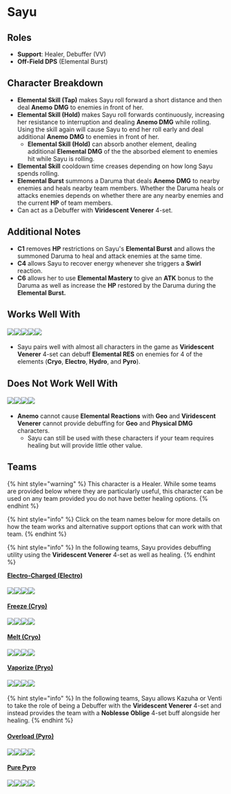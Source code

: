# Sayu

## Roles

* **Support**: Healer, Debuffer (VV)
* **Off-Field DPS** (Elemental Burst)

## Character Breakdown

* **Elemental Skill (Tap)** makes Sayu roll forward a short distance and then deal **Anemo** **DMG** to enemies in front of her.
* **Elemental Skill (Hold)** makes Sayu roll forwards continuously, increasing her resistance to interruption and dealing **Anemo DMG** while rolling. Using the skill again will cause Sayu to end her roll early and deal additional **Anemo** **DMG** to enemies in front of her.
  * **Elemental Skill (Hold)** can absorb another element, dealing additional **Elemental DMG** of the the absorbed element to enemies hit while Sayu is rolling.
* **Elemental Skill** cooldown time creases depending on how long Sayu spends rolling.
* **Elemental Burst** summons a Daruma that deals **Anemo** **DMG** to nearby enemies and heals nearby team members. Whether the Daruma heals or attacks enemies depends on whether there are any nearby enemies and the current **HP** of team members.
* Can act as a Debuffer with **Viridescent Venerer** 4-set.

## Additional Notes

* **C1** removes **HP** restrictions on Sayu's **Elemental Burst** and allows the summoned Daruma to heal and attack enemies at the same time.
* **C4** allows Sayu to recover energy whenever she triggers a **Swirl** reaction.
* **C6** allows her to use **Elemental Mastery** to give an **ATK** bonus to the Daruma as well as increase the **HP** restored by the Daruma during the **Elemental Burst.**

## Works Well With

#### ![](../../.gitbook/assets/Element\_Anemo.webp)![](../../.gitbook/assets/Element\_Cryo.webp)![](../../.gitbook/assets/Element\_Electro.webp)![](../../.gitbook/assets/Element\_Hydro.webp)![](../../.gitbook/assets/Element\_Pyro.webp)

* Sayu pairs well with almost all characters in the game as **Viridescent Venerer** 4-set can debuff **Elemental RES** on enemies for 4 of the elements (**Cryo**, **Electro**, **Hydro**, and **Pyro**).

## Does Not Work Well With

#### ![](../../.gitbook/assets/Element\_Geo.webp)![](../../.gitbook/assets/UI\_AvatarIcon\_Eula.png)![](../../.gitbook/assets/UI\_AvatarIcon\_Razor.png)![](../../.gitbook/assets/UI\_AvatarIcon\_Xinyan.png)

* **Anemo** cannot cause **Elemental Reactions** with **Geo** and **Viridescent Venerer** cannot provide debuffing for **Geo** and **Physical DMG** characters.
  * Sayu can still be used with these characters if your team requires healing but will provide little other value.

## Teams

{% hint style="warning" %}
This character is a Healer. While some teams are provided below where they are particularly useful, this character can be used on any team provided you do not have better healing options.
{% endhint %}

{% hint style="info" %}
Click on the team names below for more details on how the team works and alternative support options that can work with that team.
{% endhint %}

{% hint style="info" %}
In the following teams, Sayu provides debuffing utility using the **Viridescent Venerer** 4-set as well as healing.
{% endhint %}

[**Electro-Charged (Electro)**](../../teams/electro-charged.md)

#### ![](../../.gitbook/assets/UI\_AvatarIcon\_Keqing.png)![](../../.gitbook/assets/UI\_AvatarIcon\_Xingqiu.png)![](../../.gitbook/assets/UI\_AvatarIcon\_Fischl.png)![](../../.gitbook/assets/UI\_AvatarIcon\_Sayu.png)

[**Freeze (Cryo)**](../../teams/freeze.md)

#### ![](../../.gitbook/assets/UI\_AvatarIcon\_Ayaka.png)![](../../.gitbook/assets/UI\_AvatarIcon\_Mona.png)![](../../.gitbook/assets/UI\_AvatarIcon\_Rosaria.png)![](../../.gitbook/assets/UI\_AvatarIcon\_Sayu.png)

[**Melt (Cryo)**](../../teams/reverse-melt.md)

#### ![](../../.gitbook/assets/UI\_AvatarIcon\_Rosaria.png)![](../../.gitbook/assets/UI\_AvatarIcon\_Kaeya.png)![](../../.gitbook/assets/UI\_AvatarIcon\_Bennett.png)![](../../.gitbook/assets/UI\_AvatarIcon\_Sayu.png)

[**Vaporize (Pryo)**](../../teams/reverse-vaporize.md)

#### ![](../../.gitbook/assets/UI\_AvatarIcon\_Hutao.png)![](../../.gitbook/assets/UI\_AvatarIcon\_Xingqiu.png)![](../../.gitbook/assets/UI\_AvatarIcon\_Ayaka.png)![](../../.gitbook/assets/UI\_AvatarIcon\_Sayu.png)

{% hint style="info" %}
In the following teams, Sayu allows Kazuha or Venti to take the role of being a Debuffer with the **Viridescent Venerer** 4-set and instead provides the team with a **Noblesse Oblige** 4-set buff alongside her healing.
{% endhint %}

#### [Overload (Pyro)](../../teams/overload.md)

#### ![](../../.gitbook/assets/UI\_AvatarIcon\_Klee.png)![](../../.gitbook/assets/UI\_AvatarIcon\_Fischl.png)![](../../.gitbook/assets/UI\_AvatarIcon\_Venti.png)![](../../.gitbook/assets/UI\_AvatarIcon\_Sayu.png)

#### [Pure Pyro](../../teams/pure-pyro.md)

#### ![](../../.gitbook/assets/UI\_AvatarIcon\_Xiangling.png)![](../../.gitbook/assets/UI\_AvatarIcon\_Bennett.png)![](../../.gitbook/assets/UI\_AvatarIcon\_Kazuha.png)![](../../.gitbook/assets/UI\_AvatarIcon\_Sayu.png)

